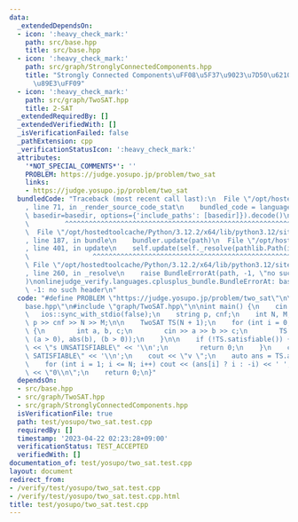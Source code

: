 ```yaml
---
data:
  _extendedDependsOn:
  - icon: ':heavy_check_mark:'
    path: src/base.hpp
    title: src/base.hpp
  - icon: ':heavy_check_mark:'
    path: src/graph/StronglyConnectedComponents.hpp
    title: "Strongly Connected Components\uFF08\u5F37\u9023\u7D50\u6210\u5206\u5206\
      \u89E3\uFF09"
  - icon: ':heavy_check_mark:'
    path: src/graph/TwoSAT.hpp
    title: 2-SAT
  _extendedRequiredBy: []
  _extendedVerifiedWith: []
  _isVerificationFailed: false
  _pathExtension: cpp
  _verificationStatusIcon: ':heavy_check_mark:'
  attributes:
    '*NOT_SPECIAL_COMMENTS*': ''
    PROBLEM: https://judge.yosupo.jp/problem/two_sat
    links:
    - https://judge.yosupo.jp/problem/two_sat
  bundledCode: "Traceback (most recent call last):\n  File \"/opt/hostedtoolcache/Python/3.12.2/x64/lib/python3.12/site-packages/onlinejudge_verify/documentation/build.py\"\
    , line 71, in _render_source_code_stat\n    bundled_code = language.bundle(stat.path,\
    \ basedir=basedir, options={'include_paths': [basedir]}).decode()\n          \
    \         ^^^^^^^^^^^^^^^^^^^^^^^^^^^^^^^^^^^^^^^^^^^^^^^^^^^^^^^^^^^^^^^^^^^^^^^^^^^^^^^^^\n\
    \  File \"/opt/hostedtoolcache/Python/3.12.2/x64/lib/python3.12/site-packages/onlinejudge_verify/languages/cplusplus.py\"\
    , line 187, in bundle\n    bundler.update(path)\n  File \"/opt/hostedtoolcache/Python/3.12.2/x64/lib/python3.12/site-packages/onlinejudge_verify/languages/cplusplus_bundle.py\"\
    , line 401, in update\n    self.update(self._resolve(pathlib.Path(included), included_from=path))\n\
    \                ^^^^^^^^^^^^^^^^^^^^^^^^^^^^^^^^^^^^^^^^^^^^^^^^^^^^^^^^^\n \
    \ File \"/opt/hostedtoolcache/Python/3.12.2/x64/lib/python3.12/site-packages/onlinejudge_verify/languages/cplusplus_bundle.py\"\
    , line 260, in _resolve\n    raise BundleErrorAt(path, -1, \"no such header\"\
    )\nonlinejudge_verify.languages.cplusplus_bundle.BundleErrorAt: base.hpp: line\
    \ -1: no such header\n"
  code: "#define PROBLEM \"https://judge.yosupo.jp/problem/two_sat\"\n\n#include \"\
    base.hpp\"\n#include \"graph/TwoSAT.hpp\"\n\nint main() {\n    cin.tie(0);\n \
    \   ios::sync_with_stdio(false);\n    string p, cnf;\n    int N, M;\n    cin >>\
    \ p >> cnf >> N >> M;\n\n    TwoSAT TS(N + 1);\n    for (int i = 0; i < M; i++)\
    \ {\n        int a, b, c;\n        cin >> a >> b >> c;\n        TS.add_clause(abs(a),\
    \ (a > 0), abs(b), (b > 0));\n    }\n\n    if (!TS.satisfiable()) {\n        cout\
    \ << \"s UNSATISFIABLE\" << '\\n';\n        return 0;\n    }\n    cout << \"s\
    \ SATISFIABLE\" << '\\n';\n    cout << \"v \";\n    auto ans = TS.answer();\n\
    \    for (int i = 1; i <= N; i++) cout << (ans[i] ? i : -i) << ' ';\n    cout\
    \ << \"0\\n\";\n    return 0;\n}"
  dependsOn:
  - src/base.hpp
  - src/graph/TwoSAT.hpp
  - src/graph/StronglyConnectedComponents.hpp
  isVerificationFile: true
  path: test/yosupo/two_sat.test.cpp
  requiredBy: []
  timestamp: '2023-04-22 02:23:28+09:00'
  verificationStatus: TEST_ACCEPTED
  verifiedWith: []
documentation_of: test/yosupo/two_sat.test.cpp
layout: document
redirect_from:
- /verify/test/yosupo/two_sat.test.cpp
- /verify/test/yosupo/two_sat.test.cpp.html
title: test/yosupo/two_sat.test.cpp
---
```

